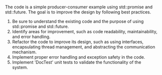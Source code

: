 
The code is a simple producer-consumer example using std::promise and std::future. The goal is to improve the design by following best practices.

1)  Be sure to understand the existing code and the purpose of using std::promise and std::future.
2)  Identify areas for improvement, such as code readability, maintainability, and error handling.
3)  Refactor the code to improve its design, such as using interfaces, encapsulating thread management, and abstracting the communication mechanism.
4)  Implement proper error handling and exception safety in the code.
5)  Implement 'DocTest' unit tests to validate the functionality of the system.



